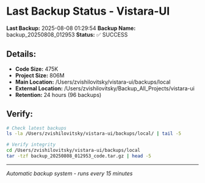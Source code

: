 # Last Backup Status - Vistara-UI

**Last Backup:** 2025-08-08 01:29:54
**Backup Name:** backup_20250808_012953
**Status:** ✅ SUCCESS

## Details:
- **Code Size:** 475K
- **Project Size:** 806M
- **Main Location:** /Users/zvishilovitsky/vistara-ui/backups/local
- **External Location:** /Users/zvishilovitsky/Backup_All_Projects/vistara-ui
- **Retention:** 24 hours (96 backups)

## Verify:
```bash
# Check latest backups
ls -la /Users/zvishilovitsky/vistara-ui/backups/local/ | tail -5

# Verify integrity
cd /Users/zvishilovitsky/vistara-ui/backups/local
tar -tzf backup_20250808_012953_code.tar.gz | head -5
```

---
*Automatic backup system - runs every 15 minutes*
